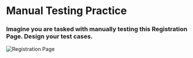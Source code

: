 # Manual Testing Practice

### Imagine you are tasked with manually testing this Registration Page. Design your test cases.

![Registration Page](https://raw.githubusercontent.com/nour-d/manual-testing-practice/main/images/registration-page.png "Registration Page")

